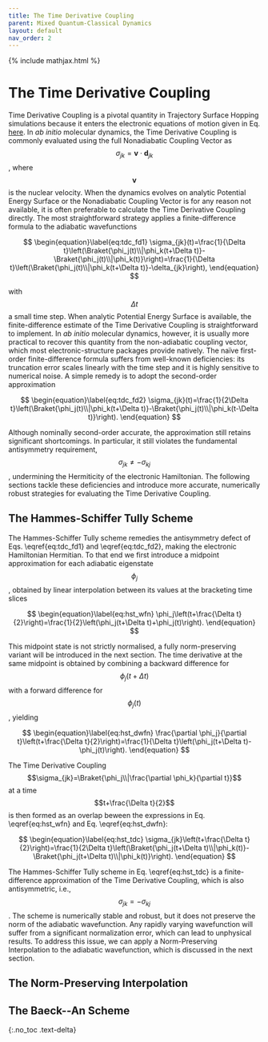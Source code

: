 ```yaml
---
title: The Time Derivative Coupling
parent: Mixed Quantum-Classical Dynamics
layout: default
nav_order: 2
---
```

{% include mathjax.html %}

# The Time Derivative Coupling<!--\label{sec:time_derivative_coupling}-->

Time Derivative Coupling is a pivotal quantity in Trajectory Surface Hopping simulations because it enters the electronic equations of motion given in Eq. [here](trajectory_surface_hopping.html#mjx-eqn:eq:tsh_eom)<!--\eqref{eq:tsh_eom}-->. In *ab initio* molecular dynamics, the Time Derivative Coupling is commonly evaluated using the full Nonadiabatic Coupling Vector as $$\sigma_{jk}=\mathbf{v}\cdot\mathbf{d}_{jk}$$, where $$\mathbf{v}$$ is the nuclear velocity. When the dynamics evolves on analytic Potential Energy Surface or the Nonadiabatic Coupling Vector is for any reason not available, it is often preferable to calculate the Time Derivative Coupling directly. The most straightforward strategy applies a finite-difference formula to the adiabatic wavefunctions

$$
\begin{equation}\label{eq:tdc_fd1}
\sigma_{jk}(t)=\frac{1}{\Delta t}\left(\Braket{\phi_j(t)\\|\phi_k(t+\Delta t)}-\Braket{\phi_j(t)\\|\phi_k(t)}\right)=\frac{1}{\Delta t}\left(\Braket{\phi_j(t)\\|\phi_k(t+\Delta t)}-\delta_{jk}\right),
\end{equation}
$$

with $$\Delta t$$ a small time step. When analytic Potential Energy Surface is available, the finite-difference estimate of the Time Derivative Coupling is straightforward to implement. In *ab initio* molecular dynamics, however, it is usually more practical to recover this quantity from the non-adiabatic coupling vector, which most electronic-structure packages provide natively. The naïve first-order finite-difference formula suffers from well-known deficiencies: its truncation error scales linearly with the time step and it is highly sensitive to numerical noise. A simple remedy is to adopt the second-order approximation

$$
\begin{equation}\label{eq:tdc_fd2}
\sigma_{jk}(t)=\frac{1}{2\Delta t}\left(\Braket{\phi_j(t)\\|\phi_k(t+\Delta t)}-\Braket{\phi_j(t)\\|\phi_k(t-\Delta t)}\right).
\end{equation}
$$

Although nominally second-order accurate, the approximation still retains significant shortcomings. In particular, it still violates the fundamental antisymmetry requirement, $$\sigma_{jk}\neq-\sigma_{kj}$$, undermining the Hermiticity of the electronic Hamiltonian. The following sections tackle these deficiencies and introduce more accurate, numerically robust strategies for evaluating the Time Derivative Coupling.

## The Hammes-Schiffer Tully Scheme<!--\label{sec:hammes_schiffer_tully}-->

The Hammes-Schiffer Tully scheme remedies the antisymmetry defect of Eqs. \eqref{eq:tdc_fd1} and \eqref{eq:tdc_fd2}, making the electronic Hamiltonian Hermitian. To that end we first introduce a midpoint approximation for each adiabatic eigenstate $$\phi_j$$, obtained by linear interpolation between its values at the bracketing time slices

$$
\begin{equation}\label{eq:hst_wfn}
\phi_j\left(t+\frac{\Delta t}{2}\right)=\frac{1}{2}\left(\phi_j(t+\Delta t)+\phi_j(t)\right).
\end{equation}
$$

This midpoint state is not strictly normalised, a fully norm-preserving variant will be introduced in the next section. The time derivative at the same midpoint is obtained by combining a backward difference for $$\phi_j(t+\Delta t)$$ with a forward difference for $$\phi_j(t)$$, yielding

$$
\begin{equation}\label{eq:hst_dwfn}
\frac{\partial \phi_j}{\partial t}\left(t+\frac{\Delta t}{2}\right)=\frac{1}{\Delta t}\left(\phi_j(t+\Delta t)-\phi_j(t)\right).
\end{equation}
$$

The Time Derivative Coupling $$\sigma_{jk}=\Braket{\phi_j\\|\frac{\partial \phi_k}{\partial t}}$$ at a time $$t+\frac{\Delta t}{2}$$ is then formed as an overlap beween the expressions in Eq. \eqref{eq:hst_wfn} and Eq. \eqref{eq:hst_dwfn}:

$$
\begin{equation}\label{eq:hst_tdc}
\sigma_{jk}\left(t+\frac{\Delta t}{2}\right)=\frac{1}{2\Delta t}\left(\Braket{\phi_j(t+\Delta t)\\|\phi_k(t)}-\Braket{\phi_j(t+\Delta t)\\|\phi_k(t)}\right).
\end{equation}
$$

The Hammes-Schiffer Tully scheme in Eq. \eqref{eq:hst_tdc} is a finite-difference approximation of the Time Derivative Coupling, which is also antisymmetric, i.e., $$\sigma_{jk}=-\sigma_{kj}$$. The scheme is numerically stable and robust, but it does not preserve the norm of the adiabatic wavefunction. Any rapidly varying wavefunction will suffer from a significant normalization error, which can lead to unphysical results. To address this issue, we can apply a Norm-Preserving Interpolation to the adiabatic wavefunction, which is discussed in the next section.

## The Norm-Preserving Interpolation<!--\label{sec:norm_preserving_interpolation}-->

## The Baeck--An Scheme<!--\label{sec:baeck_an}-->

{:.no_toc .text-delta}
